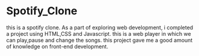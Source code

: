 # Spotify_Clone
this is a spotify clone.
As a part of exploring web development, i completed a project using HTML,CSS and Javascript. this is a web player in which we can play,pause and change the songs. this project gave me a good amount of knowledge on front-end development.
